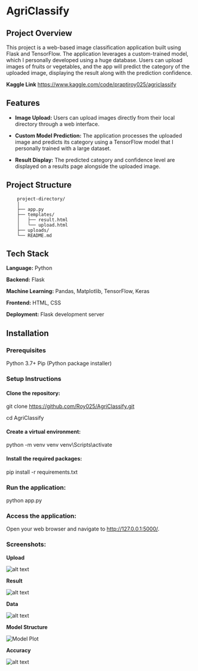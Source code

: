 # AgriClassify
## Project Overview

This project is a web-based image classification application built using Flask and TensorFlow. The application leverages a custom-trained model, which I personally developed using a huge database. Users can upload images of fruits or vegetables, and the app will predict the category of the uploaded image, displaying the result along with the prediction confidence.

**Kaggle Link**
https://www.kaggle.com/code/praptiroy025/agriclassify

## Features
- **Image Upload:** Users can upload images directly from their local directory through a web interface.

- **Custom Model Prediction:** The application processes the uploaded image and predicts its category using a TensorFlow model that I personally trained with a large dataset.

- **Result Display:** The predicted category and confidence level are displayed on a results page alongside the uploaded image.

## Project Structure

        project-directory/
        │
        ├── app.py                    
        ├── templates/
        │   ├── result.html            
        │   └── upload.html           
        ├── uploads/                  
        └── README.md                 
## Tech Stack

**Language:** Python

**Backend:** Flask

**Machine Learning:** Pandas, Matplotlib, TensorFlow, Keras

**Frontend:** HTML, CSS

**Deployment:** Flask development server

## Installation

### Prerequisites
Python 3.7+
Pip (Python package installer)

### Setup Instructions

#### Clone the repository:

git clone https://github.com/Roy025/AgriClassify.git

cd AgriClassify

#### Create a virtual environment:
python -m venv venv
venv\Scripts\activate

#### Install the required packages:

<!-- pip install tensorflow flask pillow
pip freeze > requirements.txt -->
pip install -r requirements.txt

### Run the application:
python app.py


### Access the application:
Open your web browser and navigate to http://127.0.0.1:5000/.

### Screenshots:

**Upload**

![alt text](image-1.png)

**Result**

![alt text](image.png)

**Data**

![alt text](image-2.png)

**Model Structure**

![Model Plot](model_plot.png)


**Accuracy**

![alt text](image-3.png)
